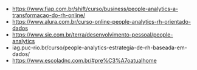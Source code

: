 - https://www.fiap.com.br/shift/curso/business/people-analytics-a-transformacao-do-rh-online/
- https://www.alura.com.br/curso-online-people-analytics-rh-orientado-dados
- https://www.sie.com.br/terra/desenvolvimento-pessoal/people-analytics
- iag.puc-rio.br/curso/people-analytics-estrategia-de-rh-baseada-em-dados/
- https://www.escoladnc.com.br/#pre%C3%A7oatualhome
